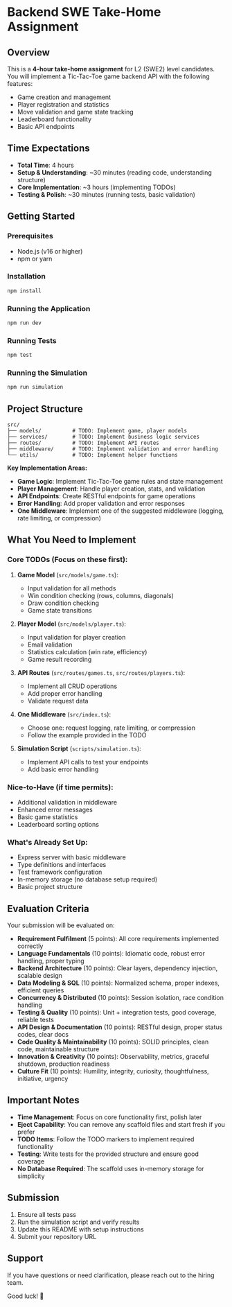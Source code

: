 # Backend SWE Take-Home Assignment

## Overview

This is a **4-hour take-home assignment** for L2 (SWE2) level candidates. You will implement a Tic-Tac-Toe game backend API with the following features:

- Game creation and management
- Player registration and statistics
- Move validation and game state tracking
- Leaderboard functionality
- Basic API endpoints

## Time Expectations

- **Total Time**: 4 hours
- **Setup & Understanding**: ~30 minutes (reading code, understanding structure)
- **Core Implementation**: ~3 hours (implementing TODOs)
- **Testing & Polish**: ~30 minutes (running tests, basic validation)

## Getting Started

### Prerequisites

- Node.js (v16 or higher)
- npm or yarn

### Installation

```bash
npm install
```

### Running the Application

```bash
npm run dev


```

### Running Tests

```bash
npm test


```

### Running the Simulation

```bash
npm run simulation


```

## Project Structure

```
src/
├── models/          # TODO: Implement game, player models
├── services/        # TODO: Implement business logic services
├── routes/          # TODO: Implement API routes
├── middleware/      # TODO: Implement validation and error handling
└── utils/           # TODO: Implement helper functions
```

**Key Implementation Areas:**
- **Game Logic**: Implement Tic-Tac-Toe game rules and state management
- **Player Management**: Handle player creation, stats, and validation
- **API Endpoints**: Create RESTful endpoints for game operations
- **Error Handling**: Add proper validation and error responses
- **One Middleware**: Implement one of the suggested middleware (logging, rate limiting, or compression)



## What You Need to Implement

### Core TODOs (Focus on these first):

1. **Game Model** (`src/models/game.ts`):
   - Input validation for all methods
   - Win condition checking (rows, columns, diagonals)
   - Draw condition checking
   - Game state transitions

2. **Player Model** (`src/models/player.ts`):
   - Input validation for player creation
   - Email validation
   - Statistics calculation (win rate, efficiency)
   - Game result recording

3. **API Routes** (`src/routes/games.ts`, `src/routes/players.ts`):
   - Implement all CRUD operations
   - Add proper error handling
   - Validate request data

4. **One Middleware** (`src/index.ts`):
   - Choose one: request logging, rate limiting, or compression
   - Follow the example provided in the TODO

5. **Simulation Script** (`scripts/simulation.ts`):
   - Implement API calls to test your endpoints
   - Add basic error handling

### Nice-to-Have (if time permits):
- Additional validation in middleware
- Enhanced error messages
- Basic game statistics
- Leaderboard sorting options

### What's Already Set Up:
- Express server with basic middleware
- Type definitions and interfaces
- Test framework configuration
- In-memory storage (no database setup required)
- Basic project structure



## Evaluation Criteria

Your submission will be evaluated on:

- **Requirement Fulfilment** (5 points): All core requirements implemented correctly
- **Language Fundamentals** (10 points): Idiomatic code, robust error handling, proper typing
- **Backend Architecture** (10 points): Clear layers, dependency injection, scalable design
- **Data Modeling & SQL** (10 points): Normalized schema, proper indexes, efficient queries
- **Concurrency & Distributed** (10 points): Session isolation, race condition handling
- **Testing & Quality** (10 points): Unit + integration tests, good coverage, reliable tests
- **API Design & Documentation** (10 points): RESTful design, proper status codes, clear docs
- **Code Quality & Maintainability** (10 points): SOLID principles, clean code, maintainable structure
- **Innovation & Creativity** (10 points): Observability, metrics, graceful shutdown, production readiness
- **Culture Fit** (10 points): Humility, integrity, curiosity, thoughtfulness, initiative, urgency

## Important Notes

- **Time Management**: Focus on core functionality first, polish later
- **Eject Capability**: You can remove any scaffold files and start fresh if you prefer
- **TODO Items**: Follow the TODO markers to implement required functionality
- **Testing**: Write tests for the provided structure and ensure good coverage
- **No Database Required**: The scaffold uses in-memory storage for simplicity



## Submission

1. Ensure all tests pass
2. Run the simulation script and verify results
3. Update this README with setup instructions
4. Submit your repository URL

## Support

If you have questions or need clarification, please reach out to the hiring team.

Good luck! 🚀

